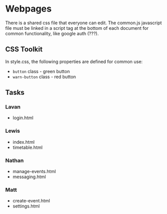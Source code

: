 # Webpages

There is a shared css file that everyone can edit.
The common.js javascript file must be linked in a script tag at the bottom of each document for common functionality, like google auth (???).

## CSS Toolkit

In style.css, the following properties are defined for common use:
 - `button` class - green button
 - `warn-button` class - red button

## Tasks

### Lavan

 - login.html

### Lewis

 - index.html
 - timetable.html

### Nathan

 - manage-events.html
 - messaging.html

### Matt

 - create-event.html
 - settings.html